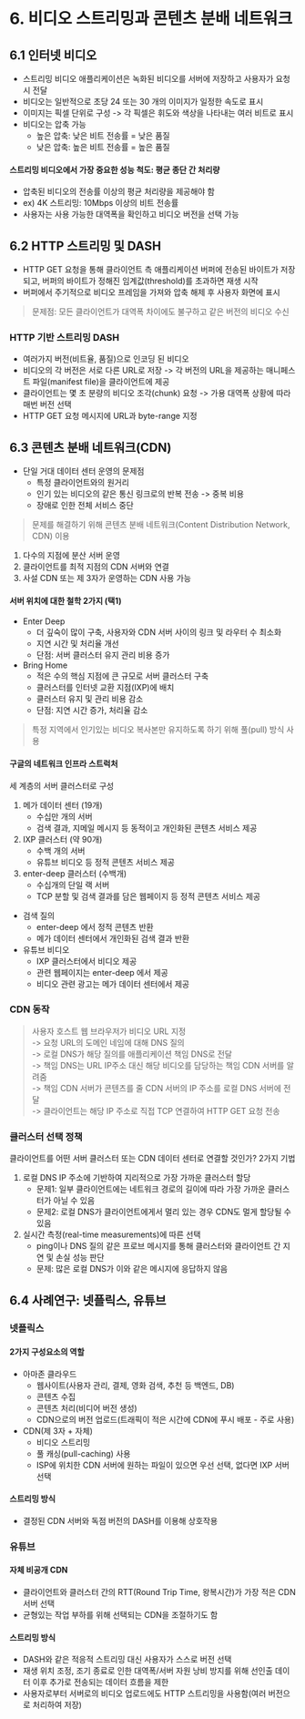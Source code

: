# 6. 비디오 스트리밍과 콘텐츠 분배 네트워크

## 6.1 인터넷 비디오
- 스트리밍 비디오 애플리케이션은 녹화된 비디오를 서버에 저장하고 사용자가 요청 시 전달
- 비디오는 일반적으로 초당 24 또는 30 개의 이미지가 일정한 속도로 표시
- 이미지는 픽셀 단위로 구성 -> 각 픽셀은 휘도와 색상을 나타내는 여러 비트로 표시
- 비디오는 압축 가능
  - 높은 압축: 낮은 비트 전송률 = 낮은 품질
  - 낮은 압축: 높은 비트 전송률 = 높은 품질

#### 스트리밍 비디오에서 가장 중요한 성능 척도: 평균 종단 간 처리량
  - 압축된 비디오의 전송률 이상의 평균 처리량을 제공해야 함
  - ex) 4K 스트리밍: 10Mbps 이상의 비트 전송률
  - 사용자는 사용 가능한 대역폭을 확인하고 비디오 버전을 선택 가능

## 6.2 HTTP 스트리밍 및 DASH
- HTTP GET 요청을 통해 클라이언트 측 애플리케이션 버퍼에 전송된 바이트가 저장되고, 버퍼의 바이트가 정해진 임계값(threshold)를 초과하면 재생 시작  
- 버퍼에서 주기적으로 비디오 프레임을 가져와 압축 해제 후 사용자 화면에 표시

>문제점: 모든 클라이언트가 대역폭 차이에도 불구하고 같은 버전의 비디오 수신

### HTTP 기반 스트리밍 DASH
- 여러가지 버전(비트율, 품질)으로 인코딩 된 비디오
- 비디오의 각 버전은 서로 다른 URL로 저장 -> 각 버전의 URL을 제공하는 매니페스트 파일(manifest file)을 클라이언트에 제공
- 클라이언트는 몇 초 분량의 비디오 조각(chunk) 요청 -> 가용 대역폭 상황에 따라 매번 버전 선택
- HTTP GET 요청 메시지에 URL과 byte-range 지정

## 6.3 콘텐츠 분배 네트워크(CDN)

- 단일 거대 데이터 센터 운영의 문제점
  - 특정 클라이언트와의 원거리
  - 인기 있는 비디오의 같은 통신 링크로의 반복 전송 -> 중복 비용
  - 장애로 인한 전체 서비스 중단

>문제를 해결하기 위해 콘텐츠 분배 네트워크(Content Distribution Network, CDN) 이용

1. 다수의 지점에 분산 서버 운영
2. 클라이언트를 최적 지점의 CDN 서버와 연결
3. 사설 CDN 또는 제 3자가 운영하는 CDN 사용 가능

#### 서버 위치에 대한 철학 2가지 (택1)
- Enter Deep
  - 더 깊숙이 많이 구축, 사용자와 CDN 서버 사이의 링크 및 라우터 수 최소화
  - 지연 시간 및 처리율 개선
  - 단점: 서버 클러스터 유지 관리 비용 증가
- Bring Home
  - 적은 수의 핵심 지점에 큰 규모로 서버 클러스터 구축
  - 클러스터를 인터넷 교환 지점(IXP)에 배치
  - 클러스터 유지 및 관리 비용 감소
  - 단점: 지연 시간 증가, 처리율 감소

>특정 지역에서 인기있는 비디오 복사본만 유지하도록 하기 위해 풀(pull) 방식 사용

#### 구글의 네트워크 인프라 스트럭처
세 계층의 서버 클러스터로 구성
1. 메가 데이터 센터 (19개)
    - 수십만 개의 서버
    - 검색 결과, 지메일 메시지 등 동적이고 개인화된 콘텐츠 서비스 제공
2. IXP 클러스터 (약 90개)   
    - 수백 개의 서버
    - 유튜브 비디오 등 정적 콘텐츠 서비스 제공
3. enter-deep 클러스터 (수백개)
    - 수십개의 단일 랙 서버
    - TCP 분할 및 검색 결과를 담은 웹페이지 등 정적 콘텐츠 서비스 제공

- 검색 질의
  - enter-deep 에서 정적 콘텐츠 반환
  - 메가 데이터 센터에서 개인화된 검색 결과 반환
- 유튜브 비디오
  - IXP 클러스터에서 비디오 제공
  - 관련 웹페이지는 enter-deep 에서 제공
  - 비디오 관련 광고는 메가 데이터 센터에서 제공

### CDN 동작
>사용자 호스트 웹 브라우저가 비디오 URL 지정  
-> 요청 URL의 도메인 네임에 대해 DNS 질의  
-> 로컬 DNS가 해당 질의를 애플리케이션 책임 DNS로 전달  
-> 책임 DNS는 URL IP주소 대신 해당 비디오를 담당하는 책임 CDN 서버를 알려줌  
-> 책임 CDN 서버가 콘텐츠를 줄 CDN 서버의 IP 주소를 로컬 DNS 서버에 전달  
-> 클라이언트는 해당 IP 주소로 직접 TCP 연결하여 HTTP GET 요청 전송

### 클러스터 선택 정책
클라이언트를 어떤 서버 클러스터 또는 CDN 데이터 센터로 연결할 것인가? 2가지 기법
1. 로컬 DNS IP 주소에 기반하여 지리적으로 가장 가까운 클러스터 할당
    - 문제1: 일부 클라이언트에는 네트워크 경로의 길이에 따라 가장 가까운 클러스터가 아닐 수 있음
    - 문제2: 로컬 DNS가 클라이언트에게서 멀리 있는 경우 CDN도 멀게 할당될 수 있음
2. 실시간 측정(real-time measurements)에 따른 선택
    - ping이나 DNS 질의 같은 프로브 메시지를 통해 클러스터와 클라이언트 간 지연 및 손실 성능 판단
    - 문제: 많은 로컬 DNS가 이와 같은 메시지에 응답하지 않음

## 6.4 사례연구: 넷플릭스, 유튜브

### 넷플릭스
#### 2가지 구성요소의 역할
- 아마존 클라우드
  - 웹사이트(사용자 관리, 결제, 영화 검색, 추천 등 백엔드, DB)
  - 콘텐츠 수집
  - 콘텐츠 처리(비디어 버전 생성)
  - CDN으로의 버전 업로드(트래픽이 적은 시간에 CDN에 푸시 배포 - 주로 사용)
- CDN(제 3자 + 자체)
  - 비디오 스트리밍
  - 풀 캐싱(pull-caching) 사용
  - ISP에 위치한 CDN 서버에 원하는 파일이 있으면 우선 선택, 없다면 IXP 서버 선택

#### 스트리밍 방식
- 결정된 CDN 서버와 독점 버전의 DASH를 이용해 상호작용

### 유튜브
#### 자체 비공개 CDN
- 클라이언트와 클러스터 간의 RTT(Round Trip Time, 왕복시간)가 가장 적은 CDN 서버 선택
- 균형있는 작업 부하를 위해 선택되는 CDN을 조절하기도 함

#### 스트리밍 방식
- DASH와 같은 적응적 스트리밍 대신 사용자가 스스로 버전 선택
- 재생 위치 조정, 조기 종료로 인한 대역폭/서버 자원 낭비 방지를 위해 선인출 데이터 이후 추가로 전송되는 데이터 흐름을 제한
- 사용자로부터 서버로의 비디오 업로드에도 HTTP 스트리밍을 사용함(여러 버전으로 처리하여 저장)
